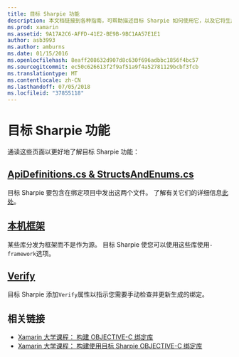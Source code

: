 ```yaml
---
title: 目标 Sharpie 功能
description: 本文档链接到各种指南，可帮助描述目标 Sharpie 如何使用它，以及它将生成的输出。
ms.prod: xamarin
ms.assetid: 9A17A2C6-AFFD-41E2-BE9B-9BC1AA57E1E1
author: asb3993
ms.author: amburns
ms.date: 01/15/2016
ms.openlocfilehash: 8eaff208632d907d8c630f696adbbc1856f4bc57
ms.sourcegitcommit: ec50c626613f2f9af51a9f4a52781129bcbf3fcb
ms.translationtype: MT
ms.contentlocale: zh-CN
ms.lasthandoff: 07/05/2018
ms.locfileid: "37855118"
---
```

# <a name="objective-sharpie-features"></a>目标 Sharpie 功能

通读这些页面以更好地了解目标 Sharpie 功能：

## <a name="apidefinitionscs--structsandenumscsapidefinitions-structsandenumsmd"></a>[**ApiDefinitions.cs & StructsAndEnums.cs**](apidefinitions-structsandenums.md)

目标 Sharpie 要包含在绑定项目中发出这两个文件。 了解有关它们的详细信息[此处](apidefinitions-structsandenums.md)。

## <a name="native-frameworksnative-frameworksmd"></a>[**本机框架**](native-frameworks.md)

某些库分发为框架而不是作为源。
目标 Sharpie 使您可以使用这些库使用`-framework`选项。

## <a name="verifyverifymd"></a>[**Verify**](verify.md)

目标 Sharpie 添加`Verify`属性以指示您需要手动检查并更新生成的绑定。 

## <a name="related-links"></a>相关链接

- [Xamarin 大学课程： 构建 OBJECTIVE-C 绑定库](https://university.xamarin.com/classes/track/all#building-an-objective-c-bindings-library)
- [Xamarin 大学课程： 构建使用目标 Sharpie OBJECTIVE-C 绑定库](https://university.xamarin.com/classes/track/all#build-an-objective-c-bindings-library-with-objective-sharpie)

